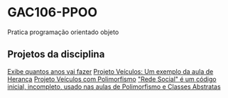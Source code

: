 # GAC106-PPOO
Pratica programação orientado objeto
## Projetos da disciplina
[Exibe quantos anos vai fazer](https://github.com/OsvaldoUfla/GAC106-PPOO-Exibe-quantos-anos-vai-fazer)
[Projeto Veículos: Um exemplo da aula de Herança](https://github.com/OsvaldoUfla/GAC106-PPOO-Veiculos)
[Projeto Veículos com Polimorfismo](https://github.com/OsvaldoUfla/GAC106-PPOO-Veiculos-com-Polimorfismo)
["Rede Social" é um código inicial, incompleto, usado nas aulas de Polimorfismo e Classes Abstratas](https://github.com/OsvaldoUfla/GAC106-PPOO-RedeSocial)
